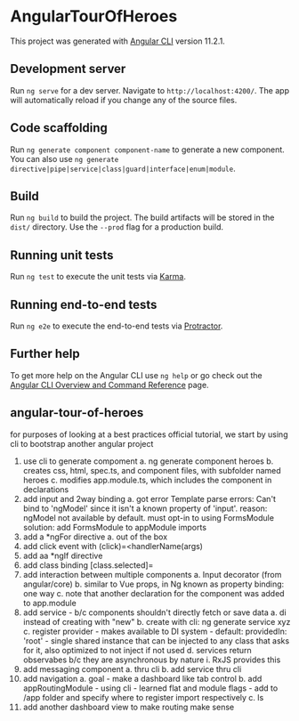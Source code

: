 # AngularTourOfHeroes

This project was generated with [Angular CLI](https://github.com/angular/angular-cli) version 11.2.1.

## Development server

Run `ng serve` for a dev server. Navigate to `http://localhost:4200/`. The app will automatically reload if you change any of the source files.

## Code scaffolding

Run `ng generate component component-name` to generate a new component. You can also use `ng generate directive|pipe|service|class|guard|interface|enum|module`.

## Build

Run `ng build` to build the project. The build artifacts will be stored in the `dist/` directory. Use the `--prod` flag for a production build.

## Running unit tests

Run `ng test` to execute the unit tests via [Karma](https://karma-runner.github.io).

## Running end-to-end tests

Run `ng e2e` to execute the end-to-end tests via [Protractor](http://www.protractortest.org/).

## Further help

To get more help on the Angular CLI use `ng help` or go check out the [Angular CLI Overview and Command Reference](https://angular.io/cli) page.

## angular-tour-of-heroes

for purposes of looking at a best practices official tutorial, we start by using cli to bootstrap another angular project
1.  use cli to generate compoment
    a.  ng generate component heroes
    b.  creates css, html, spec.ts, and component files, with subfolder named heroes
    c.  modifies app.module.ts, which includes the component in declarations
2.  add input and 2way binding
    a.  got error 
Template parse errors:
Can't bind to 'ngModel' since it isn't a known property of 'input'.
    reason: ngModel not available by default.  must opt-in to using FormsModule
    solution: add FormsModule to appModule imports
3.  add a *ngFor directive
    a.  out of the box
4.  add click event with (click)=<handlerName(args)
5.  add aa *ngIf directive
6.  add class binding [class.selected]=<boolean>
7.  add interaction between multiple components
    a.  Input decorator (from angular/core)
    b.  similar to Vue props, in Ng known as property binding: one way
    c.  note that another declaration for the component was added to app.module
8.  add service - b/c components shouldn't directly fetch or save data 
    a.  di instead of creating with "new"
    b.  create with cli: ng generate service xyz
    c.  register provider - makes available to DI system - default: providedIn: 'root' - single shared instance that can be injected to any class that asks for it, also optimized to not inject if not used
    d.  services return observabes b/c they are asynchronous by nature
        i.  RxJS provides this
9.  add messaging component 
    a.  thru cli 
    b.  add service thru cli 
10.  add navigation
    a.  goal - make a dashboard like tab control 
    b.  add appRoutingModule - using cli - learned flat and module flags - add to /app folder and specify where to register import respectively
    c.  ls
11.  add another dashboard view to make routing make sense
